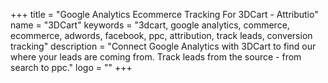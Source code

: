 +++
title = "Google Analytics Ecommerce Tracking For 3DCart - Attributio"
name = "3DCart"
keywords = "3dcart, google analytics, commerce, ecommerce, adwords, facebook, ppc, attribution, track leads, conversion tracking"
description = "Connect Google Analytics with 3DCart to find our where your leads are coming from. Track leads from the source - from search to ppc."
logo = ""
+++
